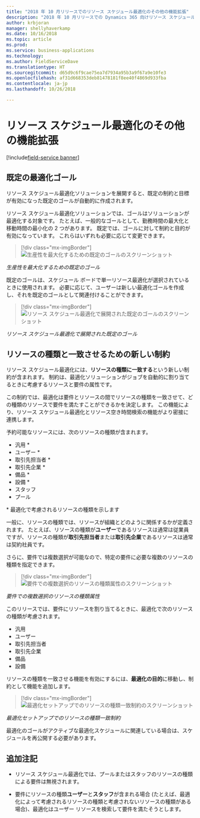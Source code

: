 ```yaml
---
title: "2018 年 10 月リリースでのリソース スケジュール最適化のその他の機能拡張"
description: "2018 年 10 月リリースでの Dynamics 365 向けリソース スケジュール最適化ソリューションのその他の機能拡張"
author: krbjoran
manager: shellyhaverkamp
ms.date: 10/16/2018
ms.topic: article
ms.prod: 
ms.service: business-applications
ms.technology: 
ms.author: FieldServiceDave
ms.translationtype: HT
ms.sourcegitcommit: d65d9c6f9cae75ea7d7934a95b3a9f67a9e10fe3
ms.openlocfilehash: af31d668353deb81478181f8ee40f4869d933fba
ms.contentlocale: ja-jp
ms.lasthandoff: 10/26/2018

---
```


#  <a name="other-enhancements-to-resource-scheduling-optimization"></a>リソース スケジュール最適化のその他の機能拡張 

[!include[field-service banner](../../../includes/field-service.md)]

## <a name="default-optimization-goal"></a>既定の最適化ゴール

リソース スケジュール最適化ソリューションを展開すると、既定の制約と目標が有効になった既定のゴールが自動的に作成されます。 

リソース スケジュール最適化ソリューションでは、ゴールはソリューションが最適化する対象です。 たとえば、一般的なゴールとして、勤務時間の最大化と移動時間の最小化の 2 つがあります。 既定では、ゴールに対して制約と目的が有効になっています。 これらはいずれも必要に応じて変更できます。

> [!div class="mx-imgBorder"]
>![生産性を最大化するための既定のゴールのスクリーンショット](../media/rso-default-goal-2.png "生産性を最大化するための既定のゴールのスクリーンショット")

*生産性を最大化するための既定のゴール*

既定のゴールは、スケジュール ボードで単一リソース最適化が選択されているときに使用されます。 必要に応じて、ユーザーは新しい最適化ゴールを作成し、それを既定のゴールとして関連付けることができます。

> [!div class="mx-imgBorder"]
>![リソース スケジュール最適化で展開された既定のゴールのスクリーンショット](../media/rso-single-resource-1.png "リソース スケジュール最適化で展開された既定のゴールのスクリーンショット")

*リソース スケジュール最適化で展開された既定のゴール*

## <a name="new-constraint-for-matching-resource-type"></a>リソースの種類と一致させるための新しい制約

リソース スケジュール最適化には、**リソースの種類に一致する**という新しい制約が含まれます。 制約は、最適化ソリューションがジョブを自動的に割り当てるときに考慮するリソースと要件の属性です。 

この制約では、最適化は要件とリソースの間でリソースの種類を一致させて、どの種類のリソースで要件を満たすことができるかを決定します。 この機能により、リソース スケジュール最適化とリソース空き時間検索の機能がより密接に連携します。

予約可能なリソースには、次のリソースの種類が含まれます。

- 汎用 *
- ユーザー *
- 取引先担当者 *
- 取引先企業 *
- 備品 *
- 設備 *
- スタッフ
- プール

\* 最適化で考慮されるリソースの種類を示します

一般に、リソースの種類では、リソースが組織とどのように関係するかが定義されます。 たとえば、リソースの種類が**ユーザー**であるリソースは通常は従業員ですが、リソースの種類が**取引先担当者**または**取引先企業**であるリソースは通常は契約社員です。

さらに、要件では複数選択が可能なので、特定の要件に必要な複数のリソースの種類を指定できます。

> [!div class="mx-imgBorder"]
>![要件での複数選択のリソースの種類属性のスクリーンショット](../media/rso-requirement-resource-type-field.png "要件での複数選択のリソースの種類属性のスクリーンショット")

*要件での複数選択のリソースの種類属性*

このリリースでは、要件にリソースを割り当てるときに、最適化で次のリソースの種類が考慮されます。

- 汎用
- ユーザー
- 取引先担当者
- 取引先企業
- 備品
- 設備

リソースの種類を一致させる機能を有効にするには、**最適化の目的**に移動し、制約として機能を追加します。

> [!div class="mx-imgBorder"]
>![最適化セットアップでのリソースの種類一致制約のスクリーンショット](../media/rso-resource-type-constraint.png "最適化セットアップでのリソースの種類一致制約のスクリーンショット")

*最適化セットアップでのリソースの種類一致制約*

最適化のゴールがアクティブな最適化スケジュールに関連している場合は、スケジュールを再公開する必要があります。

## <a name="additional-notes"></a>追加注記

- リソース スケジュール最適化では、プールまたはスタッフのリソースの種類による要件は無視されます。

- 要件にリソースの種類**ユーザー**と**スタッフ**が含まれる場合 (たとえば、最適化によって考慮されるリソースの種類と考慮されないリソースの種類がある場合)、最適化はユーザー リソースを検索して要件を満たそうとします。

